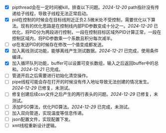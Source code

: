 - [x] pipthread会在一定时间被kill，排查以下问题。_2024-12-20_ path指针没有传递给子线程，导致子线程无法正常启动。
- [x] pid在控制的时候会在目标线附近正负2.5微米处不受控制，需要优化以下算法。现有的优化思路是在控制线内部PID参数变成十分之一。_2024-12-20_ 已优化，将PID分为两段进行控制，一段在控制目标区域外PID计算正常，一段在控制区域内，将PID参数乘一个系数且积分每次减半。
- [ ] qt在发送PID的时候存在修改一个值变成都发送。
- [x] 加入离线测试功能，能够离线产生测试数据。_2024-12-21_ 已完成，使用条件编译。
- [x] 加入循环队列功能，buffer可以设置可变长数组，输入之后返回buffer中的总和。_2024-12-21_ 已完成。
- [ ] 管道开启之后需要进行初始化清空操作。
- [ ] pipe线程可能会存在打开的时候没有传入地址导致无法创建的情况发生。_2024-12-29_ 已修复，未测试。
- [ ] 修复创建后续csv文件之后产生的两行表头的问题。_2024-12-29_ 已修复，未测试。
- [ ] 添加PSO算法，优化PID算法。_2024-12-29_ 已完成，未测试。
- [ ] 加入双向管道，实现温度等信息传递。
- [ ] json配置文件，实现配置下发。
- [ ] xmt线程重新设计逻辑。
